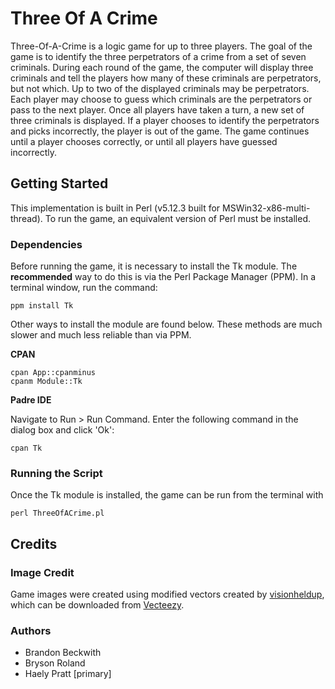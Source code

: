 # Three Of A Crime

Three-Of-A-Crime is a logic game for up to three players. The goal of the game is to identify the three perpetrators of a crime from a set of seven criminals. During each round of the game, the computer will display three criminals and tell the players how many of these criminals are perpetrators, but not which. Up to two of the displayed criminals may be perpetrators. Each player may choose to guess which criminals are the perpetrators or pass to the next player. Once all players have taken a turn, a new set of three criminals is displayed. If a player chooses to identify the perpetrators and picks incorrectly, the player is out of the game. The game continues until a player chooses correctly, or until all players have guessed incorrectly.

## Getting Started

This implementation is built in Perl (v5.12.3 built for MSWin32-x86-multi-thread). To run the game, an equivalent version of Perl must be installed.

### Dependencies

Before running the game, it is necessary to install the Tk module. The **recommended** way to do this is via the Perl Package Manager (PPM). In a terminal window, run the command:

```
ppm install Tk
```

Other ways to install the module are found below. These methods are much slower and much less reliable than via PPM.

**CPAN**

```
cpan App::cpanminus
cpanm Module::Tk
```

**Padre IDE**

Navigate to Run > Run Command. Enter the following command in the dialog box and click 'Ok':

```
cpan Tk
```

### Running the Script

Once the Tk module is installed, the game can be run from the terminal with

```
perl ThreeOfACrime.pl
```

## Credits

### Image Credit
Game images were created using modified vectors created by [visionheldup](https://www.vecteezy.com/members/visionheldup), which can be downloaded from [Vecteezy](https://www.vecteezy.com/vector-art/119207-mugshot-vector-people-two).

### Authors
* Brandon Beckwith
* Bryson Roland
* Haely Pratt [primary]